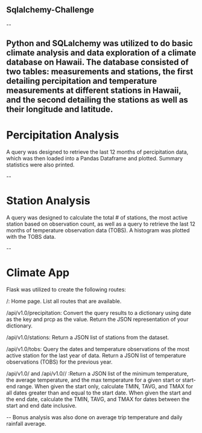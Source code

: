 ## Sqlalchemy-Challenge
--

Python and SQLalchemy was utilized to do basic climate analysis and data exploration of a climate database on Hawaii. The database consisted of two tables: measurements and stations, the first detailing percipitation and temperature measurements at different stations in Hawaii, and the second detailing the stations as well as their longitude and  latitude. 
--
# Percipitation Analysis 

A query was designed to retrieve the last 12 months of percipitation data, which was then loaded into a Pandas Dataframe and plotted. Summary statistics were also printed.

--

# Station Analysis

A query was designed to calculate the total # of stations, the most active station based on observation count, as well as a query to retrieve the last 12 months of temperature observation data (TOBS). A histogram was plotted with the TOBS data.

--
# Climate App

Flask was utilized to create the following routes:

/: Home page.
List all routes that are available.


/api/v1.0/precipitation: Convert the query results to a dictionary using date as the key and prcp as the value.
Return the JSON representation of your dictionary.


/api/v1.0/stations: Return a JSON list of stations from the dataset.


/api/v1.0/tobs: Query the dates and temperature observations of the most active station for the last year of data.
Return a JSON list of temperature observations (TOBS) for the previous year.


/api/v1.0/<start> and /api/v1.0/<start>/<end> :Return a JSON list of the minimum temperature, the average temperature, and the max temperature for a given start or start-end range.
When given the start only, calculate TMIN, TAVG, and TMAX for all dates greater than and equal to the start date.
When given the start and the end date, calculate the TMIN, TAVG, and TMAX for dates between the start and end date inclusive.
  
--
Bonus analysis was also done on average trip temperature and daily rainfall average.
